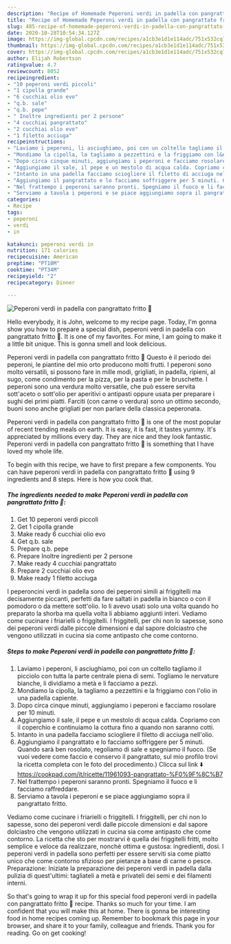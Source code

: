 ```yaml
---
description: "Recipe of Homemade Peperoni verdi in padella con pangrattato fritto 🌷"
title: "Recipe of Homemade Peperoni verdi in padella con pangrattato fritto 🌷"
slug: 485-recipe-of-homemade-peperoni-verdi-in-padella-con-pangrattato-fritto
date: 2020-10-28T10:54:34.127Z
image: https://img-global.cpcdn.com/recipes/a1cb3e1d1e114adc/751x532cq70/peperoni-verdi-in-padella-con-pangrattato-fritto-🌷-recipe-main-photo.jpg
thumbnail: https://img-global.cpcdn.com/recipes/a1cb3e1d1e114adc/751x532cq70/peperoni-verdi-in-padella-con-pangrattato-fritto-🌷-recipe-main-photo.jpg
cover: https://img-global.cpcdn.com/recipes/a1cb3e1d1e114adc/751x532cq70/peperoni-verdi-in-padella-con-pangrattato-fritto-🌷-recipe-main-photo.jpg
author: Elijah Robertson
ratingvalue: 4.7
reviewcount: 8052
recipeingredient:
- "10 peperoni verdi piccoli"
- "1 cipolla grande"
- "6 cucchiai olio evo"
- "q.b. sale"
- "q.b. pepe"
- " Inoltre ingredienti per 2 persone"
- "4 cucchiai pangrattato"
- "2 cucchiai olio evo"
- "1 filetto acciuga"
recipeinstructions:
- "Laviamo i peperoni, li asciughiamo, poi con un coltello tagliamo il picciolo con tutta la parte centrale piena di semi. Togliamo le nervature bianche, li dividiamo a metà e li facciamo a pezzi."
- "Mondiamo la cipolla, la tagliamo a pezzettini e la friggiamo con l&#39;olio in una padella capiente."
- "Dopo circa cinque minuti, aggiungiamo i peperoni e facciamo rosolare per 10 minuti."
- "Aggiungiamo il sale, il pepe e un mestolo di acqua calda. Copriamo con il coperchio e continuiamo la cottura fino a quando non saranno cotti."
- "Intanto in una padella facciamo sciogliere il filetto di acciuga nell&#39;olio."
- "Aggiungiamo il pangrattato e lo facciamo soffriggere per 5 minuti. Quando sarà ben rosolato, regoliamo di sale e spegniamo il fuoco. (Se vuoi vedere come faccio e conservo il pangrattato, sul mio profilo trovi la ricetta completa con le foto del procedimento.) Clicca sul link ⬇️ https://cookpad.com/it/ricette/11961093-pangrattato-%F0%9F%8C%B7"
- "Nel frattempo i peperoni saranno pronti. Spegniamo il fuoco e li facciamo raffreddare."
- "Serviamo a tavola i peperoni e se piace aggiungiamo sopra il pangrattato fritto."
categories:
- Recipe
tags:
- peperoni
- verdi
- in

katakunci: peperoni verdi in 
nutrition: 171 calories
recipecuisine: American
preptime: "PT10M"
cooktime: "PT34M"
recipeyield: "2"
recipecategory: Dinner

---
```



![Peperoni verdi in padella con pangrattato fritto 🌷](https://img-global.cpcdn.com/recipes/a1cb3e1d1e114adc/751x532cq70/peperoni-verdi-in-padella-con-pangrattato-fritto-🌷-recipe-main-photo.jpg)

Hello everybody, it is John, welcome to my recipe page. Today, I'm gonna show you how to prepare a special dish, peperoni verdi in padella con pangrattato fritto 🌷. It is one of my favorites. For mine, I am going to make it a little bit unique. This is gonna smell and look delicious.

Peperoni verdi in padella con pangrattato fritto 🌷 Questo è il periodo dei peperoni, le piantine del mio orto producono molti frutti. I peperoni sono molto versatili, si possono fare in mille modi, grigliati, in padella, ripieni, al sugo, come condimento per la pizza, per la pasta e per le bruschette. I peperoni sono una verdura molto versatile, che può essere servita sott&#39;aceto o sott&#39;olio per aperitivi o antipasti oppure usata per preparare i sughi dei primi piatti. Farciti (con carne o verdura) sono un ottimo secondo, buoni sono anche grigliati per non parlare della classica peperonata.

Peperoni verdi in padella con pangrattato fritto 🌷 is one of the most popular of recent trending meals on earth. It is easy, it is fast, it tastes yummy. It's appreciated by millions every day. They are nice and they look fantastic. Peperoni verdi in padella con pangrattato fritto 🌷 is something that I have loved my whole life.


To begin with this recipe, we have to first prepare a few components. You can have peperoni verdi in padella con pangrattato fritto 🌷 using 9 ingredients and 8 steps. Here is how you cook that.

<!--inarticleads1-->

##### The ingredients needed to make Peperoni verdi in padella con pangrattato fritto 🌷:

1. Get 10 peperoni verdi piccoli
1. Get 1 cipolla grande
1. Make ready 6 cucchiai olio evo
1. Get q.b. sale
1. Prepare q.b. pepe
1. Prepare  Inoltre ingredienti per 2 persone
1. Make ready 4 cucchiai pangrattato
1. Prepare 2 cucchiai olio evo
1. Make ready 1 filetto acciuga


I peperoncini verdi in padella sono dei peperoni simili ai friggitelli ma decisamente piccanti, perfetti da fare saltati in padella in bianco o con il pomodoro o da mettere sott&#39;olio. Io li avevo usati solo una volta quando ho preparato la shorba ma quella volta li abbiamo aggiunti interi. Vediamo come cucinare i friarielli o friggitelli. I friggitelli, per chi non lo sapesse, sono dei peperoni verdi dalle piccole dimensioni e dal sapore dolciastro che vengono utilizzati in cucina sia come antipasto che come contorno. 

<!--inarticleads2-->

##### Steps to make Peperoni verdi in padella con pangrattato fritto 🌷:

1. Laviamo i peperoni, li asciughiamo, poi con un coltello tagliamo il picciolo con tutta la parte centrale piena di semi. Togliamo le nervature bianche, li dividiamo a metà e li facciamo a pezzi.
1. Mondiamo la cipolla, la tagliamo a pezzettini e la friggiamo con l&#39;olio in una padella capiente.
1. Dopo circa cinque minuti, aggiungiamo i peperoni e facciamo rosolare per 10 minuti.
1. Aggiungiamo il sale, il pepe e un mestolo di acqua calda. Copriamo con il coperchio e continuiamo la cottura fino a quando non saranno cotti.
1. Intanto in una padella facciamo sciogliere il filetto di acciuga nell&#39;olio.
1. Aggiungiamo il pangrattato e lo facciamo soffriggere per 5 minuti. Quando sarà ben rosolato, regoliamo di sale e spegniamo il fuoco. (Se vuoi vedere come faccio e conservo il pangrattato, sul mio profilo trovi la ricetta completa con le foto del procedimento.) Clicca sul link ⬇️ https://cookpad.com/it/ricette/11961093-pangrattato-%F0%9F%8C%B7
1. Nel frattempo i peperoni saranno pronti. Spegniamo il fuoco e li facciamo raffreddare.
1. Serviamo a tavola i peperoni e se piace aggiungiamo sopra il pangrattato fritto.


Vediamo come cucinare i friarielli o friggitelli. I friggitelli, per chi non lo sapesse, sono dei peperoni verdi dalle piccole dimensioni e dal sapore dolciastro che vengono utilizzati in cucina sia come antipasto che come contorno. La ricetta che sto per mostrarvi è quella dei friggitelli fritti, molto semplice e veloce da realizzare, nonchè ottima e gustosa: ingredienti, dosi. I peperoni verdi in padella sono perfetti per essere serviti sia come piatto unico che come contorno sfizioso per pietanze a base di carne o pesce. Preparazione: Iniziate la preparazione dei peperoni verdi in padella dalla pulizia di quest&#39;ultimi: tagliateli a metà e privateli dei semi e dei filamenti interni. 

So that's going to wrap it up for this special food peperoni verdi in padella con pangrattato fritto 🌷 recipe. Thanks so much for your time. I am confident that you will make this at home. There is gonna be interesting food in home recipes coming up. Remember to bookmark this page in your browser, and share it to your family, colleague and friends. Thank you for reading. Go on get cooking!

